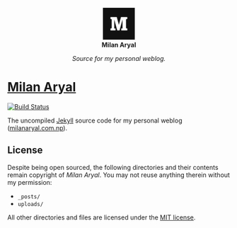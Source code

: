 <p align="center">
  <a href="https://milanaryal.com.np/">
    <img width="72px" height="72px" alt="Milan Aryal" src="assets/img/avatar.png" />
  </a>
  <br>
  <b>Milan Aryal</b>
</p>

<p align="center">
  <i>Source for my personal weblog.</i>
</p>

# [Milan Aryal](https://milanaryal.com.np/)

[![Build Status](https://travis-ci.org/MilanAryal/milanaryal.github.io.svg?branch=master)](https://travis-ci.org/MilanAryal/milanaryal.github.io)

The uncompiled [Jekyll](https://jekyllrb.com/) source code for my personal weblog ([milanaryal.com.np](https://milanaryal.com.np/)).

## License

Despite being open sourced, the following directories and their contents remain copyright of _Milan Aryal_. You may not reuse anything therein without my permission:

- `_posts/`
- `uploads/`

All other directories and files are licensed under the [MIT license](LICENSE).
